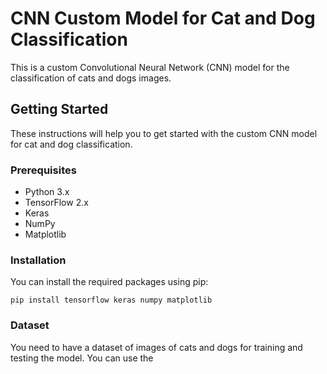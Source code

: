 <!DOCTYPE html>
<html>
  <head>
    <title>CNN Custom Model for Cat and Dog Classification</title>
  </head>
  <body>
    <h1>CNN Custom Model for Cat and Dog Classification</h1>
    <p>This is a custom Convolutional Neural Network (CNN) model for the classification of cats and dogs images.</p>
    <h2>Getting Started</h2>
    <p>These instructions will help you to get started with the custom CNN model for cat and dog classification.</p>
    <h3>Prerequisites</h3>
    <ul>
      <li>Python 3.x</li>
      <li>TensorFlow 2.x</li>
      <li>Keras</li>
      <li>NumPy</li>
      <li>Matplotlib</li>
    </ul>
    <h3>Installation</h3>
    <p>You can install the required packages using pip:</p>
    <pre><code>pip install tensorflow keras numpy matplotlib</code></pre>
    <h3>Dataset</h3>
    <p>You need to have a dataset of images of cats and dogs for training and testing the model. You can use the <a href="https://



